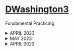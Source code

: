 # [DWashington3](https://github.com/DWashington3)
Fundamental Practicing 

</details>
  
<details><summary> APRIL 2023 </summary>
<p>
  
  ### April 2nd 
  
  Well, that wasn't daily practice. Haha! I've managed to do light VBA practice at work almost daily, however, I have a desire to learn other things! I learned I really enjoy DevOps. My team is fairly new but very valuable so i personally want to better my skills. 
  
  So I said all of that just to say my focus has changed and I will be practicing different things daily. 
  My new intrest consist of the following: 
 -  JIRA cloud
 -  Confluence
 - JQL
 - Python
 - SQL
  - Miro
  -  VBA
  - Excel
    
  I don't really have an elaborate plan to build anything, but i will be checking in daily to work on something.   
    
    With that being said i am feeling extremely overwhelmed with the skills I should remember but have forgotten so I think before i even get to the skills mentioned above i have to relearn  git bash commands, and branch basics. That’s going to be critical to my documenting my process daily so i will start there. Also, since I do daily work with confluence and JIRA i will work on how i can document that work legally with my work restrictions.

**Objective 1:** Relearn Version control, Git Basics, and look into bitbucket

[i am starting here](https://docs.github.com/en/get-started)

And i am going to use datacamp since i really like how they explain the WHY/ Mechnaisms behind certain things, which is very helpful for my science brain.

### April 3rd

Until i figure out the work doucmentation, i will just summarize my day here.
Today I played with Miro. Our team is fairly new and we are still in the process of developing our own processes. I am researching the tools we can use for wireframes becasue we have been running into the problem of unsatified stakeholders. Not because the requirements weren't met but because the stakeholder didn't know what they wanted visually. So i will be looking into miro wireframs that we can use for the front-end dashboard development.  

In addition, to that I did some daily backlog grooming. Attended a few meetings and updated the user stories with requirments, and the team wiki space.

### April 14th

Version Control
- What is it?
  Version- Contentes of a file at a given point in time and the metadata 
  VErsion control- group of systems and process to manage changes made to programs, documents 

- Why is it importatnt?
 Enables transparency 
 Tracks files in different states
 Combine version of the file
 Revert changes 
 
 - Useful commands for navigating 
 pwd- locate print location in directory
 ls - get list of files in directory
 ls-a - will show all directories including hidden
 cd- change directory
 git status - find which files are in the staging area
 git restore
  
  
 Editing with command shell
 - Nano file_name.csv - will open a text editor enabling content modifcation
 - Crtl + 0- Save changes
 - Ctrl+ X - Exit the text editor
 - echo- create /edit a file
 - git --version - check the git version
    
 Saving Files
 - Repository is made up of the files, directory, and git storage
 - Do not delete .git
 - The process of saving invlives staging and committing
  1. Staging = saving a draft
  - git add - add a single file
  - git add . - add all the files and directors in current location
  2. Comitting = saving file/ update the repo
  - git commit -m " insert comment"
  
  
  </p>
</details>
<details><summary> MAY 2023 </summary>
  <p> Still have not got my daily groove yet, but i have made some major break throughs at work. Our team is adopting the agile ceremonies very well. The reshaping of how we do grooming has been so much more effective for the team. Tomorrow I’m going to try to have a successful sprint planning. This time around i will be in a way better place. I will have stories that originated from idea day that we can put in order and give me a framework to work  for requirement.
  
In the meantime outside of work i really need to focus on the basics because my skills can be leveraged more. I just have to be confident and right now I don't think the team is confident because i am not so that’s what this whole daily programming thing is all about.

 So i will pick righ back up from where i started. 
 
  - sub directores don't have.git stored
  - most of the work i did was in data camp, less definitions more application. 
  </p>
</details>








<details><summary> APRIL 2022 </summary>  
<p>
  
  ### April 9th

**FOCUS: Begin to familiarize myself with HTML and JavaScript**

**TECHNOLOGIES: Plotly, HTML and JavaScript**

Tonight I decided to refocus on JS. I really have a million projects I want to explore but after taking almost a month off I need a refresher so that means getting back to the basics.
Today I played with plotly to create some plots:
- [x] Line Graph
- [x] Horizontal Bar Graph
- [x] Vertical Bar Graph
- [x] Scatter Plot
- [x] Pie Chart

I used Visual Studio as my environment and the Git Bash terminal to commit my work. 

**TROUBLESHOOTING** 
- I struggled to get the objects of the horizontal bar graph to show in my live browser. While inspecting I noted the element didn't show at all. I moved onto the next plot to determine if it was an issue with the JS file or HTML file. The same  occurred when I tried to generate my scatter plot. Thus it's an issue with my index.HTML. file. 

- RESOLVE: I made  a new <body> tag for each plot which was preventing them from rendering. I nested the plots all within one <body> tag. This successfully fixed my issue. 

#### Resources
- https://plotly.com/javascript/basic-charts/
- https://www.random.org/integer-sets/?sets=3&num=50&min=1&max=100&seqnos=on&commas=on&sort=on&order=index&format=html&rnd=new
- https://www.w3schools.com/whatis/whatis_html.asp
- https://docs.github.com/en/pages/quickstart
- https://docs.github.com/en/get-started/writing-on-github/getting-started-with-writing-and-formatting-on-github/basic-writing-and-formatting-syntax#links
  
Tomorrow's Goal
  
- [ ] Recreate these plots with Python in Jupyter Notebook
- [ ] I will note the data sets used, as they were randomly generated [Random.org](https://www.random.org/integer-sets/?sets=3&num=50&min=1&max=100&seqnos=on&commas=on&sort=on&order=index&format=html&rnd=new).
- [ ] I need to format my [github page](https://dwashington3.github.io/Daily_Practice/) but for now I have it lauched for daily tracking. 


  
### April 10th
  
Today I added the captions, detailing what data was used to generate each plot. 
I also made a copy of my index.html file so that i can develop one into a dashboard and play with the plotly library in the other.

  - [x] Add data detials to each graph.
  
 ### April 13th 

 I'm eager to start manipulating data with JavaScript so I think I will start on that today.
 - well, i forgot what the .map() did so i'm going to play with that and looping through data to get started. I am using my google chrome browser console. 

 ///<insert 4.13.22.map here>

 The "num" parameter that goes inside function can be named anything. That's simply an arbitrary name for the parameter. This provides me the ability to create transformations in my data that are clearly defined, and probsbly several other things now that i sit and reflect. I can divide, multiply, add to any array in a "loop-like" fashion.
  - im pretty sure we can do it with Objects as well. I'm going to try!
  - but first I am going to make sure i understand  how to create an object. I know that i will make Keys: values pairs, I just need to ensure correct syntax. 
    - In my first attempt to run my own object in the console i ran into a syntax error.
    - Second attempt:
    - Third attempt:

  Now I will try implementing the .map() Method:


  Since that was a sucess, I started playing with .filter()


</p>

# Resources
- https://plotly.com/javascript/basic-charts/
- https://www.random.org/integer-sets/?sets=3&num=50&min=1&max=100&seqnos=on&commas=on&sort=on&order=index&format=html&rnd=new
- https://www.w3schools.com/whatis/whatis_html.asp
- https://docs.github.com/en/pages/quickstart
- https://docs.github.com/en/get-started/writing-on-github/getting-started-with-writing-and-formatting-on-github/basic-writing-and-formatting-syntax#links
